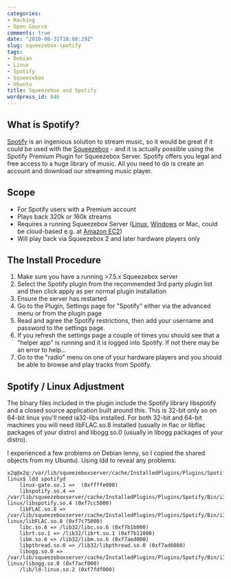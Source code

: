 ```yaml
---
categories:
- Hacking
- Open Source
comments: true
date: "2010-08-31T18:00:29Z"
slug: squeezebox-spotify
tags:
- Debian
- Linux
- Spotify
- Squeezebox
- Ubuntu
title: Squeezebox and Spotify
wordpress_id: 846
---
```


## What is Spotify?

[Spotify](https://en.wikipedia.org/wiki/Spotify) is an ingenious solution to stream music, so it would be great if it could be used with the [Squeezebox](https://en.wikipedia.org/wiki/Squeezebox_(network_music_player)) - and it is actually possible using the Spotify Premium Plugin for Squeezebox Server.
Spotify offers you legal and free access to a huge library of music. All you need to do is create an account and download our streaming music player.

## Scope

* For Spotify users with a Premium account
* Plays back 320k or 160k streams
* Requires a running Squeezebox Server ([Linux](https://www.kernel.org/), [Windows](https://www.microsoft.com/WINDOWS) or Mac, could be cloud-based e.g. at [Amazon EC2](https://amazon.com))
* Will play back via Squeezebox 2 and later hardware players only


## The Install Procedure

1. Make sure you have a running >7.5.x Squeezebox server
2. Select the Spotify plugin from the recommended 3rd party plugin list and then click apply as per normal plugin installation
3. Ensure the server has restarted
4. Go to the Plugin, Settings page for "Spotify" either via the advanced menu or from the plugin page
5. Read and agree the Spotify restrictions, then add your username and password to the settings page.
6. If you refresh the settings page a couple of times you should see that a "helper app" is running and it is logged into Spotify. If not there may be an error to help...
7. Go to the "radio" menu on one of your hardware players and you should be able to browse and play tracks from Spotify.


## Spotify / Linux Adjustment

The binary files included in the plugin include the Spotify library libspotify and a closed source application built around this. This is 32-bit only so on 64-bit linux you'll need ia32-libs installed. For both 32-bit and 64-bit machines you will need libFLAC.so.8 installed (usually in flac or libflac packages of your distro) and libogg.so.0 (usually in libogg packages of your distro).

I experienced a few problems on Debian lenny, so I copied the shared objects from my Ubuntu). Using ldd to reveal any problems:

    x2q@x2q:/var/lib/squeezeboxserver/cache/InstalledPlugins/Plugins/Spotify/Bin/i386-linux$ ldd spotifyd
    	linux-gate.so.1 =>  (0xffffe000)
    	libspotify.so.4 => /var/lib/squeezeboxserver/cache/InstalledPlugins/Plugins/Spotify/Bin/i386-linux/libspotify.so.4 (0xf7cc5000)
    	libFLAC.so.8 => /var/lib/squeezeboxserver/cache/InstalledPlugins/Plugins/Spotify/Bin/i386-linux/libFLAC.so.8 (0xf7c75000)
    	libc.so.6 => /lib32/libc.so.6 (0xf7b1b000)
    	librt.so.1 => /lib32/librt.so.1 (0xf7b11000)
    	libm.so.6 => /lib32/libm.so.6 (0xf7aed000)
    	libpthread.so.0 => /lib32/libpthread.so.0 (0xf7ad6000)
    	libogg.so.0 => /var/lib/squeezeboxserver/cache/InstalledPlugins/Plugins/Spotify/Bin/i386-linux/libogg.so.0 (0xf7acf000)
    	/lib/ld-linux.so.2 (0xf7fdf000)
